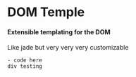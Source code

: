 # DOM Temple
#### Extensible templating for the DOM

Like jade but very very very customizable

```jade
- code here
div testing
```